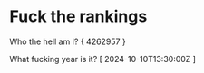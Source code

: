 # Fuck the rankings

Who the hell am I?
{ 4262957 }

What fucking year is it?
[ 2024-10-10T13:30:00Z ]
